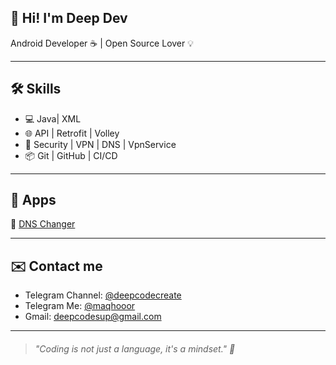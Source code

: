 ## 👋 Hi! I'm Deep Dev

Android Developer ☕ | Open Source Lover 💡

---

## 🛠 Skills
- 💻 Java| XML
- 🌐 API | Retrofit | Volley
- 🔐 Security | VPN | DNS | VpnService
- 📦 Git | GitHub |  CI/CD

---

## 📱 Apps
🔹 [DNS Changer](https://github.com/deepcodecreate/Dc-Dns-Changer) 

---

## ✉️ Contact me
- Telegram Channel: [@deepcodecreate](https://t.me/deepcodecreate)
- Telegram Me: [@maqhooor](https://t.me/maqhooor)
- Gmail: deepcodesup@gmail.com

---

> ###### "Coding is not just a language, it's a mindset." 🧠
